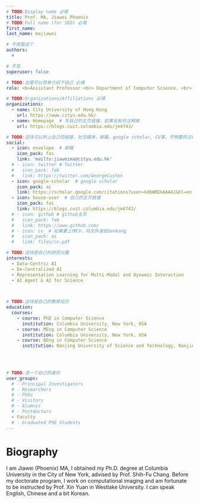 ```yaml
---
# TODO:Display name 必填
title: Prof. MA, Jiawei Phoenix
# TODO:Full name (for SEO) 必填
first_name:  
last_name: majiawei

# 不用管这个
authors:
  # 

# 不变
superuser: false

# TODO:这里可以简单介绍下自己 必填
role: <b>Assistant Professor <br> Department of Computer Science, <br> City University of Hong Kong</b>

# TODO:Organizations/Affiliations 必填
organizations:
  - name: City University of Hong Kong
    url: https://www.cityu.edu.hk/
  - name: Homepage  # 写自己的主页链接，如果没有则注释掉
    url: https://blogs.cuit.columbia.edu/jm4743/

# TODO:这块可以附上自己的链接，社交媒体，邮箱，google scholar, CV等，不想要的注释掉即可
social:
  - icon: envelope  # 邮箱
    icon_pack: fas
    link: 'mailto:jiaweima@cityu.edu.hk' 
  # - icon: twitter # Twitter
  #   icon_pack: fab  
  #   link: https://twitter.com/GeorgeCushen
  - icon: google-scholar  # google scholar
    icon_pack: ai
    link: https://scholar.google.com/citations?user=kXbWREkAAAAJ&hl=en
  - icon: house-user  # 自己的主页链接
    icon_pack: fas
    link: https://blogs.cuit.columbia.edu/jm4743/
  # - icon: github # github主页
  #   icon_pack: fab   
  #   link: https://www.github.com/
  # - icon: cv  # 如果要上传CV，将文件发给Senkang
  #   icon_pack: ai
  #   link: files/cv.pdf

# TODO:这块是自己的研究兴趣
interests:
  - Data-Centric AI
  - De-Centralized AI
  - Representation Learning for Multi-Modal and Dynamic Interaction
  - AI Agent & AI for Science

 

# TODO:这块是自己的教育经历
education:
  courses:
    - course: PhD in Computer Science
      institution: Columbia University, New York, USA
    - course: MEng in Computer Science
      institution: Columbia University, New York, USA
    - course: BEng in Computer Science
      institution: Nanjing University of Science and Technology, Nanjing, China

  
  

# TODO:选一个自己的身份
user_groups:
  # - Principal Investigators
  # - Researchers
  # - PhDs
  # - Visitors
  # - Alumnis
  # - Postdoctors
  - Faculty
  # - Graduated PhD Students
---
```

<!-- TODO:写自己的Biography -->

# Biography

<!-- <p style="text-align:justify">  -->

I am Jiawei (Phoenix) MA, I obtained my Ph.D. degree at Columbia University in the City of New York, advised by Prof. Shih-Fu Chang. Before my doctorate program, I work on computational imaging and am fortunate to be instructed by Prof. Xin Yuan in Westlake University. I can speak English, Chinese and a bit Korean.
